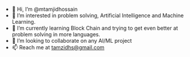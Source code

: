 - 👋 Hi, I’m @mtamjidhossain
- 👀 I’m interested in problem solving, Artificial Intelligence and Machine Learning. 
- 🌱 I’m currently learning Block Chain and trying to get even better at problem solving in more languages.
- 💞️ I’m looking to collaborate on any AI/ML project
- 📫 Reach me at tamzidhs@gmail.com

<!---
mtamjidhossain/mtamjidhossain is a ✨ special ✨ repository because its `README.md` (this file) appears on your GitHub profile.
You can click the Preview link to take a look at your changes.
--->
